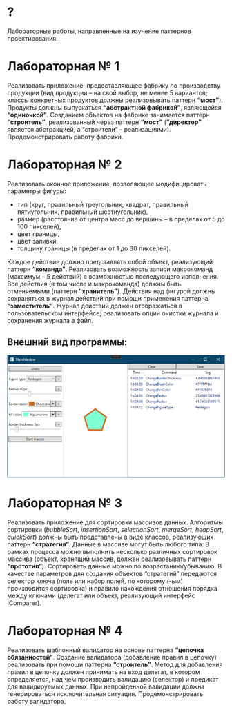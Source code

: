 # ?
Лабораторные работы, направленные на изучение паттернов проектирования.

# Лабораторная № 1
Реализовать приложение, предоставляющее фабрику по производству продукции (вид продукции – на свой выбор, не менее 5 вариантов; классы конкретных продуктов должны реализовывать паттерн **“мост”**). Продукты должны выпускаться **“абстрактной фабрикой”**, являющейся **“одиночкой”**. Созданием объектов на фабрике занимается паттерн **“строитель”**, реализованный через паттерн **“мост”** (**“директор”** является абстракцией, а “строители” – реализациями). Продемонстрировать работу фабрики. 

# Лабораторная № 2
Реализовать оконное приложение, позволяющее модифицировать параметры фигуры: 
* тип (круг, правильный треугольник, квадрат, правильный пятиугольник, правильный шестиугольник), 
* размер (расстояние от центра масс до вершины – в пределах от 5 до 100 пикселей), 
* цвет границы, 
* цвет заливки, 
* толщину границы (в пределах от 1 до 30 пикселей). 

Каждое действие должно представлять собой объект, реализующий паттерн **“команда”**. Реализовать возможность записи макрокоманд (максимум – 5 действий) с возможностью последующего исполнения. Все действия (в том числе и макрокоманда) должны быть отменяемыми (паттерн **“хранитель”**). Действия над фигурой должны сохраняться в журнал действий при помощи применения паттерна **“заместитель”**. Журнал действий должен отображаться в пользовательском интерфейсе; реализовать опции очистки журнала и сохранения журнала в файл.

## Внешний вид программы:

![](_readme_images/Lab2_s1.png)

# Лабораторная № 3
Реализовать приложение для сортировки массивов данных. Алгоритмы сортировки (*bubbleSort*, *insertionSort*, *selectionSort*, *mergeSort*, *heapSort*, *quickSort*) должны быть представлены в виде классов, реализующих паттерн **“стратегия”**. Данные в массиве могут быть любого типа. В рамках процесса можно выполнить несколько различных сортировок массива (объект, хранящий массив, должен реализовывать паттерн **“прототип”**). Сортировать данные можно по возрастанию/убыванию. В качестве параметров для создания объектов “стратегий” передаются селектор ключа (поле или набор полей, по которому (-ым) производится сортировка) и правило нахождения отношения порядка между ключами (делегат или объект, реализующий интерфейс IComparer). 

# Лабораторная № 4
Реализовать шаблонный валидатор на основе паттерна **“цепочка обязанностей”**. Создание валидатора (добавление правил в цепочку) реализовать при помощи паттерна **“строитель”**. Метод для добавления правил в цепочку должен принимать на вход делегат, в котором определяется, над чем производить валидацию (селектор) и предикат для валидируемых данных. При непройденной валидации должна генерироваться исключительная ситуация. Продемонстрировать работу валидатора. 